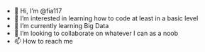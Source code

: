 - 👋 Hi, I’m @fia117
- 👀 I’m interested in learning how to code at least in a basic level
- 🌱 I’m currently learning Big Data
- 💞️ I’m looking to collaborate on whatever I can as a noob
- 📫 How to reach me 

<!---
fia117/fia117 is a ✨ special ✨ repository because its `README.md` (this file) appears on your GitHub profile.
You can click the Preview link to take a look at your changes.
--->
